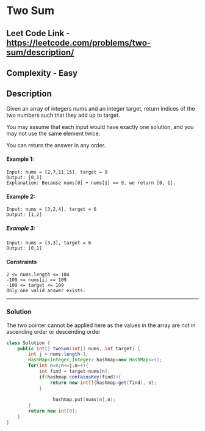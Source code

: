 # Two Sum

## Leet Code Link - https://leetcode.com/problems/two-sum/description/

## Complexity - Easy

## Description
Given an array of integers nums and an integer target, return indices of the two numbers such that they add up to target.

You may assume that each input would have exactly one solution, and you may not use the same element twice.

You can return the answer in any order.

#### Example 1:
```plaintext
Input: nums = [2,7,11,15], target = 9
Output: [0,1]
Explanation: Because nums[0] + nums[1] == 9, we return [0, 1].
```

#### Example 2:
```plaintext
Input: nums = [3,2,4], target = 6
Output: [1,2]
```

##### Example 3:
```plaintext
Input: nums = [3,3], target = 6
Output: [0,1]
```
#### Constraints
```plaintext
2 <= nums.length <= 104
-109 <= nums[i] <= 109
-109 <= target <= 109
Only one valid answer exists.
```
---
### Solution
The two pointer cannot be applied here as the values in the array are not in ascending order or descending order 
```java
class Solution {
    public int[] twoSum(int[] nums, int target) {
        int j = nums.length-1;
        HashMap<Integer,Integer> hashmap=new HashMap<>();
        for(int n=0;n<=j;n++){
            int find = target-nums[n];
            if(hashmap.containsKey(find)){
                return new int[]{hashmap.get(find), n};
            }
            
                 hashmap.put(nums[n],n); 
        }
        return new int[0];
    }
}
```
